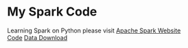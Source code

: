 # My Spark Code
Learning Spark on Python please visit [Apache Spark Website](http://spark.apache.org/)  
[Code](https://github.com/zipfian/building-spark-applications-live-lessons)
[Data Download](https://s3.amazonaws.com/galvanize-example-data/spark-live-lessons-data.zip)
